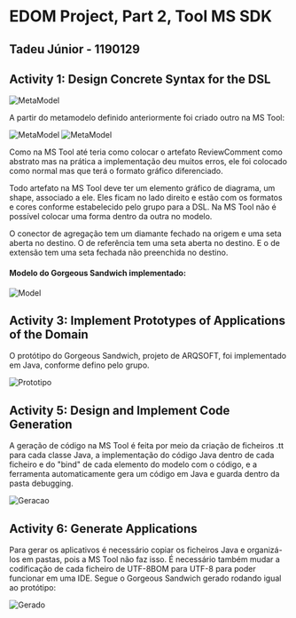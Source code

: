 # EDOM Project, Part 2, Tool MS SDK
## Tadeu Júnior - 1190129

## Activity 1: Design Concrete Syntax for the DSL

![MetaModel](metamodel.jpg) 

A partir do metamodelo definido anteriormente foi criado outro na MS Tool:

![MetaModel](metamodel1.jpg) 
![MetaModel](metamodel2.jpg) 

Como na MS Tool até teria como colocar o artefato ReviewComment como abstrato mas na prática a implementação deu muitos erros, ele foi colocado como normal mas que terá o formato gráfico diferenciado.

Todo artefato na MS Tool deve ter um elemento gráfico de diagrama, um shape, associado a ele. Eles ficam no lado direito e estão com os formatos e cores conforme estabelecido pelo grupo para a DSL.
Na MS Tool não é possível colocar uma forma dentro da outra no modelo.

O conector de agregação tem um diamante fechado na origem e uma seta aberta no destino. O de referência tem uma seta aberta no destino. E o de extensão tem uma seta fechada não preenchida no destino.
#### Modelo do Gorgeous Sandwich implementado:

![Model](modelo.jpg) 

## Activity 3: Implement Prototypes of Applications of the Domain

O protótipo do Gorgeous Sandwich, projeto de ARQSOFT, foi implementado em Java, conforme defino pelo grupo.

![Prototipo](prototipo.jpg) 

## Activity 5: Design and Implement Code Generation

A geração de código na MS Tool é feita por meio da criação de ficheiros .tt para cada classe Java, a implementação do código Java dentro de cada ficheiro e do "bind" de cada elemento do modelo com o código, e a ferramenta automaticamente gera um código em Java e guarda dentro da pasta debugging.

![Geracao](geracao.jpg) 

## Activity 6: Generate Applications

Para gerar os aplicativos é necessário copiar os ficheiros Java e organizá-los em pastas, pois a MS Tool não faz isso. É necessário também mudar a codificação de cada ficheiro de UTF-8BOM para UTF-8 para poder funcionar em uma IDE. Segue o Gorgeous Sandwich gerado rodando igual ao protótipo:

![Gerado](gerado.jpg) 
